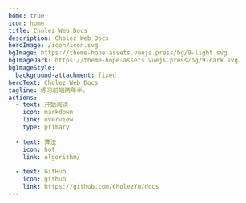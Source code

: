 ```yaml
---
home: true
icon: home
title: Cholez Web Docs
description: Cholez Web Docs
heroImage: /icon/icon.svg
bgImage: https://theme-hope-assets.vuejs.press/bg/9-light.svg
bgImageDark: https://theme-hope-assets.vuejs.press/bg/9-dark.svg
bgImageStyle:
  background-attachment: fixed
heroText: Cholez Web Docs
tagline: 练习前端两年半。
actions:
  - text: 开始阅读
    icon: markdown
    link: overview
    type: primary
  
  - text: 算法
    icon: hot
    link: algorithm/
  
  - text: GitHub
    icon: github
    link: https://github.com/CholezYu/docs
---
```

